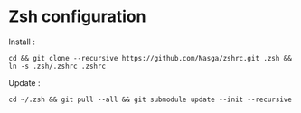 # Zsh configuration

Install : 

    cd && git clone --recursive https://github.com/Nasga/zshrc.git .zsh && ln -s .zsh/.zshrc .zshrc

Update :

    cd ~/.zsh && git pull --all && git submodule update --init --recursive
